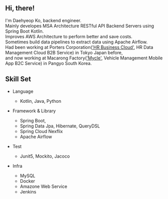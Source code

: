 ## Hi, there!

I'm Daehyeop Ko, backend engineer.  
Mainly developes MSA Architecture RESTful API Backend Servers using Spring Boot Kotlin.  
Improves AWS Architecture to perform better and save costs.  
Sometimes build data pipelines to extract data using Apache Airflow.  
Had been working at Porters Corporation(['HR Business Cloud'](https://hrbc.porters.jp/), HR Data Management Cloud B2B Service) in Tokyo Japan before,  
and now working at Macarong Factory(['Mycle'](https://mycle.co.kr/), Vehicle Management Mobile App B2C Service) in Pangyo South Korea.  

## Skill Set
- Language
  - Kotlin, Java, Python

- Framework & Library
  - Spring Boot, 
  - Spring Data Jpa, Hibernate, QueryDSL
  - Spring Cloud Nexflix
  - Apache Airflow

- Test
  - Junit5, Mockito, Jacoco

- Infra
  - MySQL
  - Docker
  - Amazone Web Service 
  - Jenkins 

